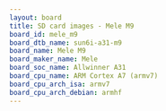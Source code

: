 ```yaml
---
layout: board
title: SD card images - Mele M9
board_id: mele_m9
board_dtb_name: sun6i-a31-m9
board_name: Mele M9
board_maker_name: Mele
board_soc_name: Allwinner A31
board_cpu_name: ARM Cortex A7 (armv7)
board_cpu_arch_isa: armv7
board_cpu_arch_debian: armhf
---
```


